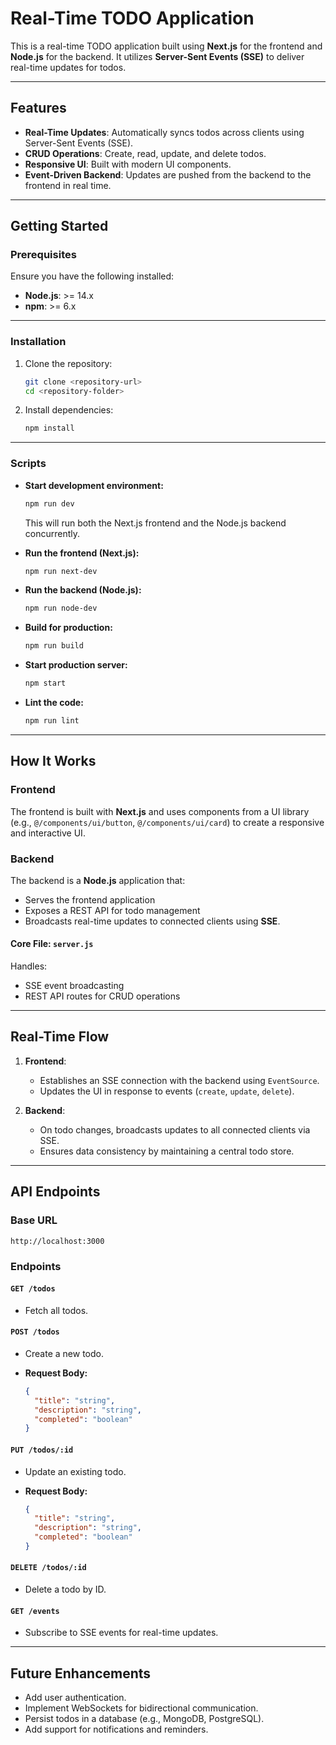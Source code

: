 # Real-Time TODO Application

This is a real-time TODO application built using **Next.js** for the frontend and **Node.js** for the backend. It utilizes **Server-Sent Events (SSE)** to deliver real-time updates for todos.

---

## Features

- **Real-Time Updates**: Automatically syncs todos across clients using Server-Sent Events (SSE).
- **CRUD Operations**: Create, read, update, and delete todos.
- **Responsive UI**: Built with modern UI components.
- **Event-Driven Backend**: Updates are pushed from the backend to the frontend in real time.

---

## Getting Started

### Prerequisites

Ensure you have the following installed:

- **Node.js**: >= 14.x
- **npm**: >= 6.x

---

### Installation

1. Clone the repository:

   ```bash
   git clone <repository-url>
   cd <repository-folder>
   ```

2. Install dependencies:

   ```bash
   npm install
   ```

---

### Scripts

- **Start development environment:**

  ```bash
  npm run dev
  ```

  This will run both the Next.js frontend and the Node.js backend concurrently.

- **Run the frontend (Next.js):**

  ```bash
  npm run next-dev
  ```

- **Run the backend (Node.js):**

  ```bash
  npm run node-dev
  ```

- **Build for production:**

  ```bash
  npm run build
  ```

- **Start production server:**

  ```bash
  npm start
  ```

- **Lint the code:**

  ```bash
  npm run lint
  ```

---

## How It Works

### Frontend

The frontend is built with **Next.js** and uses components from a UI library (e.g., `@/components/ui/button`, `@/components/ui/card`) to create a responsive and interactive UI.

### Backend

The backend is a **Node.js** application that:

- Serves the frontend application
- Exposes a REST API for todo management
- Broadcasts real-time updates to connected clients using **SSE**.

#### Core File: `server.js`

Handles:

- SSE event broadcasting
- REST API routes for CRUD operations

---

## Real-Time Flow

1. **Frontend**:
   - Establishes an SSE connection with the backend using `EventSource`.
   - Updates the UI in response to events (`create`, `update`, `delete`).

2. **Backend**:
   - On todo changes, broadcasts updates to all connected clients via SSE.
   - Ensures data consistency by maintaining a central todo store.

---

## API Endpoints

### Base URL

`http://localhost:3000`

### Endpoints

#### `GET /todos`

- Fetch all todos.

#### `POST /todos`

- Create a new todo.
- **Request Body:**

  ```json
  {
    "title": "string",
    "description": "string",
    "completed": "boolean"
  }
  ```

#### `PUT /todos/:id`

- Update an existing todo.
- **Request Body:**

  ```json
  {
    "title": "string",
    "description": "string",
    "completed": "boolean"
  }
  ```

#### `DELETE /todos/:id`

- Delete a todo by ID.

#### `GET /events`

- Subscribe to SSE events for real-time updates.

---

## Future Enhancements

- Add user authentication.
- Implement WebSockets for bidirectional communication.
- Persist todos in a database (e.g., MongoDB, PostgreSQL).
- Add support for notifications and reminders.
